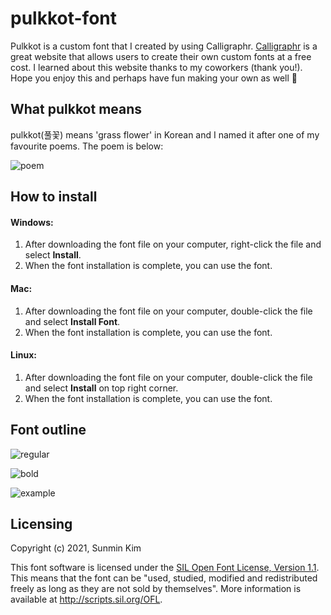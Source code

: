 # pulkkot-font
Pulkkot is a custom font that I created by using Calligraphr. [Calligraphr](www.calligraphr.com) is a great website that allows users to create their own custom fonts at a free cost. I learned about this website thanks to my coworkers (thank you!). Hope you enjoy this and perhaps have fun making your own as well :balloon:

## What pulkkot means
pulkkot(풀꽃) means 'grass flower' in Korean and I named it after one of my favourite poems.  The poem is below:


![poem](https://user-images.githubusercontent.com/44143584/132621401-9c03db48-5c05-40c1-96de-fa63c4bb7bed.png)

## How to install
#### Windows:
1. After downloading the font file on your computer, right-click the file and select **Install**.
2. When the font installation is complete, you can use the font.

#### Mac:
1. After downloading the font file on your computer, double-click the file and select **Install Font**.
2. When the font installation is complete, you can use the font.

#### Linux:
1. After downloading the font file on your computer, double-click the file and select **Install** on top right corner.
2. When the font installation is complete, you can use the font.

## Font outline
![regular](https://user-images.githubusercontent.com/44143584/132620683-f78c007b-87a5-47ec-baa8-fd79a17c0cca.png)

![bold](https://user-images.githubusercontent.com/44143584/132620694-2513e7b9-9df2-452a-ad81-c318033105a2.png)

![example](https://user-images.githubusercontent.com/44143584/132625999-f944bfbc-d86f-4cb2-a6c8-fe147efe2205.png)

## Licensing
Copyright (c) 2021, Sunmin Kim

This font software is licensed under the [SIL Open Font License, Version 1.1](http://scripts.sil.org/OFL). This means that the font can be "used, studied, modified and redistributed freely as long as they are not sold by themselves". More information is available at http://scripts.sil.org/OFL.
